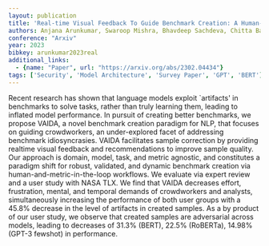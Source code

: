 ```yaml
---
layout: publication
title: 'Real-time Visual Feedback To Guide Benchmark Creation: A Human-and-metric-in-the-loop Workflow'
authors: Anjana Arunkumar, Swaroop Mishra, Bhavdeep Sachdeva, Chitta Baral, Chris Bryan
conference: "Arxiv"
year: 2023
bibkey: arunkumar2023real
additional_links:
  - {name: "Paper", url: "https://arxiv.org/abs/2302.04434"}
tags: ['Security', 'Model Architecture', 'Survey Paper', 'GPT', 'BERT']
---
```

Recent research has shown that language models exploit `artifacts' in
benchmarks to solve tasks, rather than truly learning them, leading to inflated
model performance. In pursuit of creating better benchmarks, we propose VAIDA,
a novel benchmark creation paradigm for NLP, that focuses on guiding
crowdworkers, an under-explored facet of addressing benchmark idiosyncrasies.
VAIDA facilitates sample correction by providing realtime visual feedback and
recommendations to improve sample quality. Our approach is domain, model, task,
and metric agnostic, and constitutes a paradigm shift for robust, validated,
and dynamic benchmark creation via human-and-metric-in-the-loop workflows. We
evaluate via expert review and a user study with NASA TLX. We find that VAIDA
decreases effort, frustration, mental, and temporal demands of crowdworkers and
analysts, simultaneously increasing the performance of both user groups with a
45.8% decrease in the level of artifacts in created samples. As a by product of
our user study, we observe that created samples are adversarial across models,
leading to decreases of 31.3% (BERT), 22.5% (RoBERTa), 14.98% (GPT-3 fewshot)
in performance.
